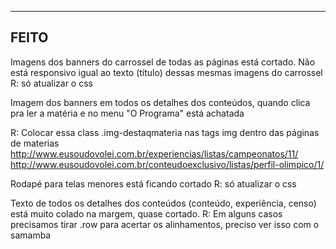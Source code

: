 
-----------
FEITO
-----------

Imagens dos banners do carrossel de todas as páginas está cortado. Não está responsivo igual ao texto (título) dessas mesmas imagens do carrossel
R: só atualizar o css


Imagem dos banners em todos os detalhes dos conteúdos, quando clica pra ler a matéria e no menu "O Programa" está achatada

R: Colocar essa class .img-destaqmateria nas tags img dentro das páginas de materias
http://www.eusoudovolei.com.br/experiencias/listas/campeonatos/11/
http://www.eusoudovolei.com.br/conteudoexclusivo/listas/perfil-olimpico/1/


Rodapé para telas menores está ficando cortado
R: só atualizar o css

Texto de todos os detalhes dos conteúdos (conteúdo, experiência, censo) está muito colado na margem, quase cortado.
R: Em alguns casos precisamos tirar .row para acertar os alinhamentos, preciso ver isso com o samamba